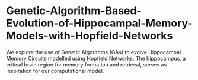 # Genetic-Algorithm-Based-Evolution-of-Hippocampal-Memory-Models-with-Hopfield-Networks
We explore the use of Genetic Algorithms (GAs) to evolve Hippocampal Memory Circuits modelled using Hopfield Networks. The hippocampus, a critical brain region for memory formation and retrieval, serves as inspiration for our computational model. 
